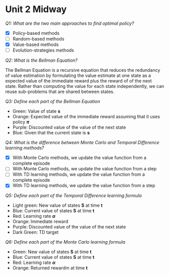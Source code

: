 # Unit 2 Midway
_Q1: What are the two main approaches to find optimal policy?_
- [X] Policy-based methods
- [ ] Random-based methods
- [X] Value-based methods
- [ ] Evolution-strategies methods

_Q2: What is the Bellman Equation?_

The Bellman Equation is a recursive equation that reduces the redundancy of value estimation by formulating the value estimate at one state as a expected value of the immediate reward plus the reward of of the next state. Rather than computing the value for each state independently, we can reuse sub-problems that are shared between states.

_Q3: Define each part of the Bellman Equation_

- Green: Value of state __s__
- Orange: Expected value of the immediate reward assuming that it uses policy __$\pi$__
- Purple: Discounted value of the value of the next state
- Blue: Given that the current state is __s__


_Q4: What is the difference between Monte Carlo and Temporal Difference learning methods?_

- [X] With Monte Carlo methods, we update the value function from a complete episode
- [ ] With Monte Carlo methods, we update the value function from a step
- [ ] With TD learning methods, we update the value function from a complete episode
- [X] With TD learning methods, we update the value function from a step

_Q5: Define each part of the Temporal Difference learning formula_

- Light green: New value of states __S__ at time __t__
- Blue: Current value of states __S__ at time __t__
- Red: Learning rate __$\alpha$__
- Orange: Immediate reward
- Purple: Discounted value of the value of the next state
- Dark Green: TD target

_Q6: Define each part of the Monte Carlo learning formula_

- Green: New value of states __S__ at time __t__
- Blue: Current value of states __S__ at time __t__
- Red: Learning rate __$\alpha$__
- Orange: Returned rewardm at time __t__